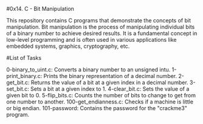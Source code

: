 #0x14. C - Bit Manipulation

This repository contains C programs that demonstrate the concepts of bit manipulation. Bit manipulation is the process of manipulating individual bits of a binary number to achieve desired results. It is a fundamental concept in low-level programming and is often used in various applications like embedded systems, graphics, cryptography, etc.

#List of Tasks

0-binary_to_uint.c: Converts a binary number to an unsigned intu.
1-print_binary.c: Prints the binary representation of a decimal number.
2-get_bit.c: Returns the value of a bit at a given index in a decimal number.
3-set_bit.c: Sets a bit at a given index to 1.
4-clear_bit.c: Sets the value of a given bit to 0.
5-flip_bits.c: Counts the number of bits to change to get from one number to another.
100-get_endianness.c: Checks if a machine is little or big endian.
101-password: Contains the password for the "crackme3" program.
